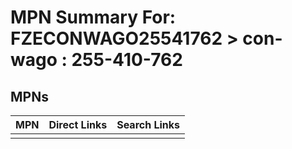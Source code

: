 



# MPN Summary For: FZECONWAGO25541762 > con-wago : 255-410-762

## MPNs
  

|MPN|Direct Links|Search Links|
| :--- | :--- | :--- |
||||
